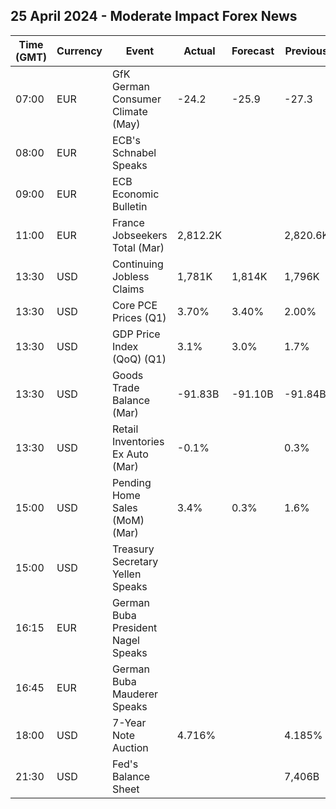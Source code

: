 ## 25 April 2024 - Moderate Impact Forex News

| Time (GMT) | Currency | Event | Actual | Forecast | Previous |
|------|----------|-------|--------|----------|----------|
| 07:00 | EUR | GfK German Consumer Climate (May) | -24.2 | -25.9 | -27.3 |
| 08:00 | EUR | ECB's Schnabel Speaks |  |  |  |
| 09:00 | EUR | ECB Economic Bulletin |  |  |  |
| 11:00 | EUR | France Jobseekers Total (Mar) | 2,812.2K |  | 2,820.6K |
| 13:30 | USD | Continuing Jobless Claims | 1,781K | 1,814K | 1,796K |
| 13:30 | USD | Core PCE Prices (Q1) | 3.70% | 3.40% | 2.00% |
| 13:30 | USD | GDP Price Index (QoQ) (Q1) | 3.1% | 3.0% | 1.7% |
| 13:30 | USD | Goods Trade Balance (Mar) | -91.83B | -91.10B | -91.84B |
| 13:30 | USD | Retail Inventories Ex Auto (Mar) | -0.1% |  | 0.3% |
| 15:00 | USD | Pending Home Sales (MoM) (Mar) | 3.4% | 0.3% | 1.6% |
| 15:00 | USD | Treasury Secretary Yellen Speaks |  |  |  |
| 16:15 | EUR | German Buba President Nagel Speaks |  |  |  |
| 16:45 | EUR | German Buba Mauderer Speaks |  |  |  |
| 18:00 | USD | 7-Year Note Auction | 4.716% |  | 4.185% |
| 21:30 | USD | Fed's Balance Sheet |  |  | 7,406B |
